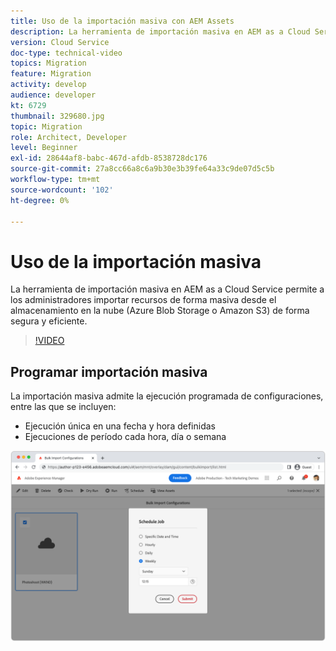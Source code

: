 ```yaml
---
title: Uso de la importación masiva con AEM Assets
description: La herramienta de importación masiva en AEM as a Cloud Service permite a los administradores importar recursos de forma masiva desde el almacenamiento en la nube (Azure Blob Storage o Amazon S3) de forma segura y eficiente.
version: Cloud Service
doc-type: technical-video
topics: Migration
feature: Migration
activity: develop
audience: developer
kt: 6729
thumbnail: 329680.jpg
topic: Migration
role: Architect, Developer
level: Beginner
exl-id: 28644af8-babc-467d-afdb-8538728dc176
source-git-commit: 27a8cc66a8c6a9b30e3b39fe64a33c9de07d5c5b
workflow-type: tm+mt
source-wordcount: '102'
ht-degree: 0%

---
```


# Uso de la importación masiva

La herramienta de importación masiva en AEM as a Cloud Service permite a los administradores importar recursos de forma masiva desde el almacenamiento en la nube (Azure Blob Storage o Amazon S3) de forma segura y eficiente.

>[!VIDEO](https://video.tv.adobe.com/v/329680/?quality=12&learn=on)

## Programar importación masiva

La importación masiva admite la ejecución programada de configuraciones, entre las que se incluyen:

+ Ejecución única en una fecha y hora definidas
+ Ejecuciones de período cada hora, día o semana

![Programación de importación masiva](./assets/bulk-import/schedule.png)